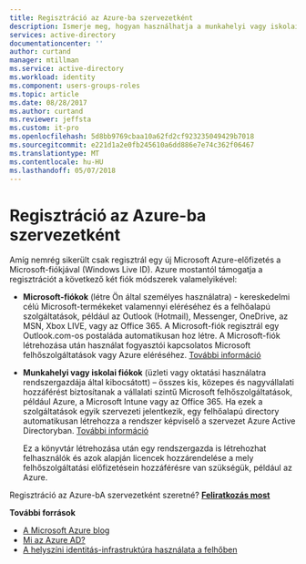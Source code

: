 ```yaml
---
title: Regisztráció az Azure-ba szervezetként
description: Ismerje meg, hogyan használhatja a munkahelyi vagy iskolai fiókkal, hogy kihasználja a meglévő felhasználói fiókok, házirendek, beállítások vagy a helyi kiszolgálói konfigurációk mellett, akkor már rendelkezik, és növelheti a hatékonyságot, a szervezet helyszíni identitás-infrastruktúra és az Azure AD között.
services: active-directory
documentationcenter: ''
author: curtand
manager: mtillman
ms.service: active-directory
ms.workload: identity
ms.component: users-groups-roles
ms.topic: article
ms.date: 08/28/2017
ms.author: curtand
ms.reviewer: jeffsta
ms.custom: it-pro
ms.openlocfilehash: 5d8bb9769cbaa10a62fd2cf923235049429b7018
ms.sourcegitcommit: e221d1a2e0fb245610a6dd886e7e74c362f06467
ms.translationtype: MT
ms.contentlocale: hu-HU
ms.lasthandoff: 05/07/2018
---
```

# <a name="sign-up-for-azure-as-an-organization"></a>Regisztráció az Azure-ba szervezetként
Amíg nemrég sikerült csak regisztrál egy új Microsoft Azure-előfizetés a Microsoft-fiókjával (Windows Live ID). Azure mostantól támogatja a regisztrációt a következő két fiók módszerek valamelyikével:

* **Microsoft-fiókok** (létre Ön által személyes használatra) - kereskedelmi célú Microsoft-termékeket valamennyi eléréséhez és a felhőalapú szolgáltatások, például az Outlook (Hotmail), Messenger, OneDrive, az MSN, Xbox LIVE, vagy az Office 365. A Microsoft-fiók regisztrál egy Outlook.com-os postaláda automatikusan hoz létre. A Microsoft-fiók létrehozása után használat fogyasztói kapcsolatos Microsoft felhőszolgáltatások vagy Azure eléréséhez. [További információ](http://www.microsoft.com/account/default.aspx)
* **Munkahelyi vagy iskolai fiókok** (üzleti vagy oktatási használatra rendszergazdája által kibocsátott) – összes kis, közepes és nagyvállalati hozzáférést biztosítanak a vállalati szintű Microsoft felhőszolgáltatások, például Azure, a Microsoft Intune vagy az Office 365. Ha ezek a szolgáltatások egyik szervezeti jelentkezik, egy felhőalapú directory automatikusan létrehozza a rendszer képviselő a szervezet Azure Active Directoryban. [További információ](active-directory-administer.md)
  
    Ez a könyvtár létrehozása után egy rendszergazda is létrehozhat felhasználók és azok alapján licencek hozzárendelése a mely felhőszolgáltatási előfizetésein hozzáférésre van szükségük, például az Azure.

Regisztráció az Azure-bA szervezetként szeretné? [**Feliratkozás most**](https://azure.microsoft.com/pricing/purchase-options/)

**További források**

* [A Microsoft Azure blog](https://azure.microsoft.com/blog/)
* [Mi az Azure AD?](active-directory-whatis.md)
* [A helyszíni identitás-infrastruktúra használata a felhőben](active-directory-aadconnect.md)

